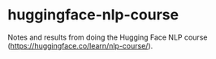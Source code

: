 # huggingface-nlp-course
Notes and results from doing the Hugging Face NLP course (https://huggingface.co/learn/nlp-course/).
